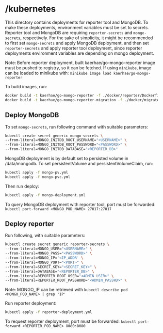 # /kubernetes

This directory contains deployments for reporter tool and MongoDB. To make these deployments, environment variables must be set to secrets. Reporter tool and MongoDB are requiring `reporter-secrets` and `mongo-secrets`, respectively. For the sake of simplicity, it might be recommended to first set `mongo-secrets` and apply MongoDB deployment, and then set `reporter-secrets` and apply reporter tool deployment, since reporter deployments environment variables are depending on mongo deployment.

Note: Before reporter deployment, built kaerhae/go-mongo-reporter image must be pushed to registry, so it can be fetched. If using `minikube`, image can be loaded to minikube with: `minikube image load kaerhae/go-mongo-reporter`

To build images, run:
```bash
docker build -t kaerhae/go-mongo-reporter -f ./docker/reporter/Dockerfile .
docker build -t kaerhae/go-mongo-reporter-migration -f ./docker/migrate/Dockerfile .
```

## Deploy MongoDB
To set `mongo-secrets`, run following command with suitable parameters:
```bash
kubectl create secret generic mongo-secrets \
--from-literal=MONGO_INITDB_ROOT_USERNAME="<USERNAME>" \
--from-literal=MONGO_INITDB_ROOT_PASSWORD="<PASSWORD>" \
--from-literal=MONGO_INITDB_DATABASE="<REPORTER_DB>"
```

MongoDB deployment is by default set to persisted volume in /data/mongodb. To set persistentVolume and persistentVolumeClaim, run:
```bash
kubectl apply -f mongo-pv.yml
kubectl apply -f mongo-pvc.yml
```


Then run deploy:
```bash
kubectl apply -f mongo-deployment.yml
```

To query MongoDB deployment with reporter tool, port must be forwarded:
`kubectl port-forward <MONGO_POD_NAME> 27017:27017`

## Deploy reporter

Run following, with suitable parameters:
```bash
kubectl create secret generic reporter-secrets \
--from-literal=MONGO_USER="<USERNAME>" \
--from-literal=MONGO_PASS="<PASSWORD>" \
--from-literal=MONGO_IP='<IP_ADDR' \
--from-literal=MONGO_PORT="<PORT>" \
--from-literal=SECRET_KEY="<SECRET_KEY>" \
--from-literal=DATABASE="<REPORTER_DB>" \
--from-literal=REPORTER_ROOT_USER="<ADMIN_USER>" \
--from-literal=REPORTER_ROOT_PASSWORD="<ADMIN_PASSWD>" \
```

Note: MONGO_IP can be retrieved with `kubectl describe pod <MONGO_POD_NAME> | grep 'IP'`

Run reporter deployment:
```bash
kubectl apply -f reporter-deployment.yml
```

To request reporter deployment, port must be forwarded:
`kubectl port-forward <REPORTER_POD_NAME> 8080:8080`

